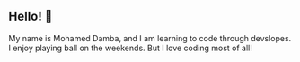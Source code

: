 ## Hello! 👋

My name is Mohamed Damba, and I am learning to code through devslopes. I enjoy playing ball on the weekends. But I love coding most of all!